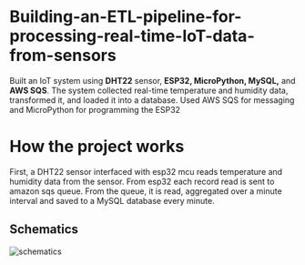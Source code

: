 # Building-an-ETL-pipeline-for-processing-real-time-IoT-data-from-sensors
Built an IoT system using <b>DHT22</b> sensor, <b>ESP32, MicroPython, MySQL,</b> and <b>AWS SQS</b>. The system collected real-time temperature and humidity data, transformed it, and loaded it into a database. Used AWS SQS for messaging and MicroPython for programming the ESP32

# How the project works
First, a DHT22 sensor interfaced with esp32 mcu reads temperature and humidity data from the sensor. From esp32 each record read is sent to amazon sqs queue.
From the queue, it is read, aggregated over a minute interval and saved to a MySQL database every minute. 

## Schematics

![schematics](https://user-images.githubusercontent.com/57900267/221359725-ac442567-c5a0-4cd3-9743-e2aa00ac0426.JPG)
